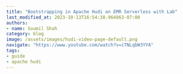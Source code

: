 ```yaml
---
title: "Bootstrapping in Apache Hudi on EMR Serverless with Lab"
last_modified_at: 2023-10-13T16:54:38.964863-07:00
authors:
- name: Soumil Shah
category: blog
image: /assets/images/hudi-video-page-default.png
navigate: "https://www.youtube.com/watch?v=iTNLqbW3YYA"
tags:
- guide
- apache hudi
---
```

